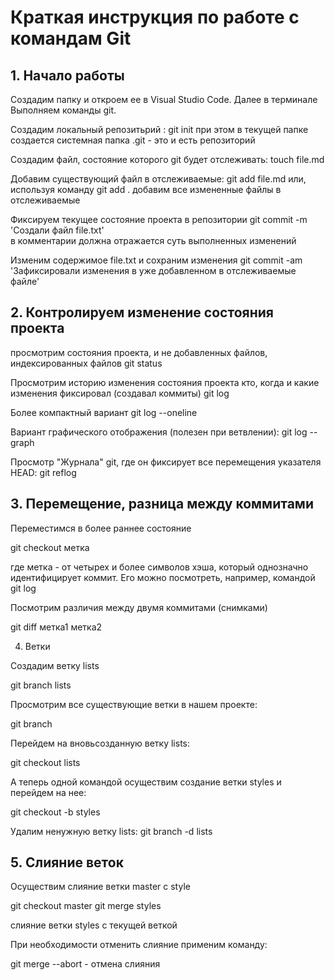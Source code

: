 # Краткая инструкция по работе с командам Git

## 1. Начало работы

Cоздадим папку и откроем ее в Visual Studio Code. Далее в терминале Выполняем команды git.

Создадим локальный репозитьрий :
git init
при этом в текущей папке создается системная папка .git - это и есть репозиторий

Создадим файл, состояние которого git будет отслеживать:
touch file.md

Добавим существующий файл в отслеживаемые:
git add file.md
или, используя команду
git add .
добавим все измененные файлы в отслеживаемые

Фиксируем текущее состояние проекта в репозитории
git commit -m 'Создали файл file.txt'  
в комментарии должна отражается суть выполненных изменений

Изменим содержимое file.txt и сохраним изменения
git commit -am 'Зафиксировали изменения в уже добавленном в отслеживаемые файле'

## 2. Контролируем изменение состояния проекта

просмотрим состояния проекта, и не добавленных файлов, индексированных файлов
git status

Просмотрим историю изменения состояния проекта кто, когда и какие изменения фиксировал (создавал коммиты)
git log

Более компактный вариант
git log --oneline

Вариант графического отображения (полезен при ветвлении):
git log --graph

Просмотр "Журнала" git, где он фиксирует все перемещения указателя HEAD:
git reflog

## 3. Перемещение, разница между коммитами

Переместимся в более раннее состояние

git checkout метка

где метка - от четырех и более символов хэша, который однозначно идентифицирует коммит. Его можно посмотреть, например, командой git log

Посмотрим различия между двумя коммитами (снимками)

git diff метка1 метка2

4. Ветки

Создадим ветку lists

git branch lists

Просмотрим все существующие ветки в нашем проекте:

git branch

Перейдем на вновьсозданную ветку lists:

git checkout lists

А теперь одной командой осуществим создание ветки styles и перейдем на нее:

git checkout -b styles

Удалим ненужную ветку lists:
git branch -d lists

## 5. Слияние веток

Осуществим слияние ветки master с style

git checkout master
git merge styles

слияние ветки styles с текущей веткой

При необходимости отменить слияние применим команду:

git merge --abort - отмена слияния
